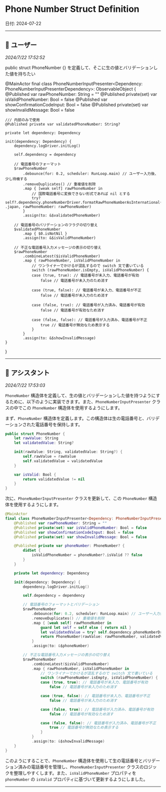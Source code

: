 # Phone Number Struct Definition

日付: 2024-07-22

---

## 👤 ユーザー
*2024/7/22 17:52:52*

public struct PhoneNumber {} を定義して、そこに生の値とバリデーションした値を持ちたい

@MainActor
final class PhoneNumberInputPresenter&lt;Dependency: PhoneNumberInputPresenterDependency&gt;: ObservableObject {
    @Published var rawPhoneNumber: String = ""
    @Published private(set) var isValidPhoneNumber: Bool = false
    @Published var showConfirmationCodeInput: Bool = false
    @Published private(set) var showInvalidMessage: Bool = false

    /// 内部のみで使用
    @Published private var validatedPhoneNumber: String?

    private let dependency: Dependency

    init(dependency: Dependency) {
        dependency.logDriver.initLog()

        self.dependency = dependency

        // 電話番号のフォーマット
        $rawPhoneNumber
            .debounce(for: 0.2, scheduler: RunLoop.main) // ユーザー入力後、少し待機する
            .removeDuplicates() // 重複値を削除
            .map { [weak self] rawPhoneNumber in
                // 国際電話番号に変換できない形式であれば nil とする
                try? self?.dependency.phoneNumberDriver.formatRawPhoneNumberAsInternational(country: .japan, rawPhoneNumber: rawPhoneNumber)
            }
            .assign(to: &$validatedPhoneNumber)

        // 電話番号のバリデーションのフラグの切り替え
        $validatedPhoneNumber
            .map { $0.isNotNil }
            .assign(to: &$isValidPhoneNumber)

        // 不正な電話番号入力メッセージの表示の切り替え
        $rawPhoneNumber
            .combineLatest($isValidPhoneNumber)
            .map { rawPhoneNumber, isValidPhoneNumber in
                // ワンライナーでかけるが混乱するので switch 文で書いている
                switch (rawPhoneNumber.isEmpty, isValidPhoneNumber) {
                case (true, true): // 電話番号が未入力、電話番号が有効
                    false // 電話番号が未入力のため消す

                case (true, false): // 電話番号が未入力、電話番号が不正
                    false // 電話番号が未入力のため消す

                case (false, true): // 電話番号が入力済み、電話番号が有効
                    false // 電話番号が有効なため消す

                case (false, false): // 電話番号が入力済み、電話番号が不正
                    true // 電話番号が無効なため表示する
                }
            }
            .assign(to: &$showInvalidMessage)
    }
}

---

## 🤖 アシスタント
*2024/7/22 17:53:03*

`PhoneNumber` 構造体を定義して、生の値とバリデーションした値を持つようにするために、以下のように実装できます。また、`PhoneNumberInputPresenter` クラスの中でこの `PhoneNumber` 構造体を使用するようにします。

まず、`PhoneNumber` 構造体を定義します。この構造体は生の電話番号と、バリデーションされた電話番号を保持します。

```swift
public struct PhoneNumber {
    let rawValue: String
    let validatedValue: String?

    init(rawValue: String, validatedValue: String?) {
        self.rawValue = rawValue
        self.validatedValue = validatedValue
    }

    var isValid: Bool {
        return validatedValue != nil
    }
}
```

次に、`PhoneNumberInputPresenter` クラスを更新して、この `PhoneNumber` 構造体を使用するようにします。

```swift
@MainActor
final class PhoneNumberInputPresenter<Dependency: PhoneNumberInputPresenterDependency>: ObservableObject {
    @Published var rawPhoneNumber: String = ""
    @Published private(set) var isValidPhoneNumber: Bool = false
    @Published var showConfirmationCodeInput: Bool = false
    @Published private(set) var showInvalidMessage: Bool = false

    @Published private var phoneNumber: PhoneNumber? {
        didSet {
            isValidPhoneNumber = phoneNumber?.isValid ?? false
        }
    }

    private let dependency: Dependency

    init(dependency: Dependency) {
        dependency.logDriver.initLog()

        self.dependency = dependency

        // 電話番号のフォーマットとバリデーション
        $rawPhoneNumber
            .debounce(for: 0.2, scheduler: RunLoop.main) // ユーザー入力後、少し待機する
            .removeDuplicates() // 重複値を削除
            .map { [weak self] rawPhoneNumber in
                guard let self = self else { return nil }
                let validatedValue = try? self.dependency.phoneNumberDriver.formatRawPhoneNumberAsInternational(country: .japan, rawPhoneNumber: rawPhoneNumber)
                return PhoneNumber(rawValue: rawPhoneNumber, validatedValue: validatedValue)
            }
            .assign(to: &$phoneNumber)

        // 不正な電話番号入力メッセージの表示の切り替え
        $rawPhoneNumber
            .combineLatest($isValidPhoneNumber)
            .map { rawPhoneNumber, isValidPhoneNumber in
                // ワンライナーでかけるが混乱するので switch 文で書いている
                switch (rawPhoneNumber.isEmpty, isValidPhoneNumber) {
                case (true, true): // 電話番号が未入力、電話番号が有効
                    false // 電話番号が未入力のため消す

                case (true, false): // 電話番号が未入力、電話番号が不正
                    false // 電話番号が未入力のため消す

                case (false, true): // 電話番号が入力済み、電話番号が有効
                    false // 電話番号が有効なため消す

                case (false, false): // 電話番号が入力済み、電話番号が不正
                    true // 電話番号が無効なため表示する
                }
            }
            .assign(to: &$showInvalidMessage)
    }
}
```

このようにすることで、`PhoneNumber` 構造体を使用して生の電話番号とバリデーション済みの電話番号を管理し、`PhoneNumberInputPresenter` クラスのロジックを整理しやすくします。また、`isValidPhoneNumber` プロパティを `phoneNumber` の `isValid` プロパティに基づいて更新するようにしました。

---
